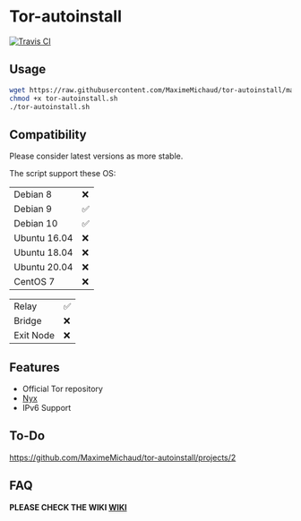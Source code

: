 # Tor-autoinstall
[![Travis CI](https://travis-ci.com/MaximeMichaud/tor-autoinstall.svg?branch=master)](https://travis-ci.com/MaximeMichaud/tor-autoinstall)
## Usage
```sh
wget https://raw.githubusercontent.com/MaximeMichaud/tor-autoinstall/master/tor-autoinstall.sh
chmod +x tor-autoinstall.sh
./tor-autoinstall.sh
```
## Compatibility
Please consider latest versions as more stable.

The script support these OS:

|        |   |
|--------|---|
| Debian 8 | ❌	  |
| Debian 9 | ✅ |
| Debian 10 | ✅ |
| Ubuntu 16.04 | ❌  |
| Ubuntu 18.04 | ❌  |
| Ubuntu 20.04 | ❌  |
| CentOS 7 | ❌  |

|        |   |
|--------|---|
| Relay | ✅	  |
| Bridge | ❌ |
| Exit Node  | ❌ |
## Features
* Official Tor repository
* [Nyx](https://nyx.torproject.org/)
* IPv6 Support
## To-Do
https://github.com/MaximeMichaud/tor-autoinstall/projects/2
## FAQ
**PLEASE CHECK THE WIKI [WIKI](https://github.com/MaximeMichaud/tor-autoinstall/wiki/FAQ)**
